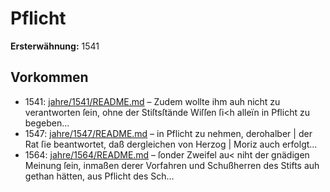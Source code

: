 # Pflicht

**Ersterwähnung:** 1541

## Vorkommen
- 1541: [jahre/1541/README.md](../jahre/1541/README.md) – Zudem wollte ihm auh nicht zu verantworten ſein, ohne
der Stiſtsſtände Wiſſen ſi<h alleïn in Pflicht zu begeben...
- 1547: [jahre/1547/README.md](../jahre/1547/README.md) – in Pflicht zu nehmen, derohalber |
der Rat ſie beantwortet, daß dergleichen von Herzog |
Moriz auch erfolgt...
- 1564: [jahre/1564/README.md](../jahre/1564/README.md) – ſonder Zweifel au< niht
der gnädigen Meinung ſein, inmaßen derer Vorfahren
und Schußherren des Stifts auh gethan hätten, aus
Pflicht des Sch...
